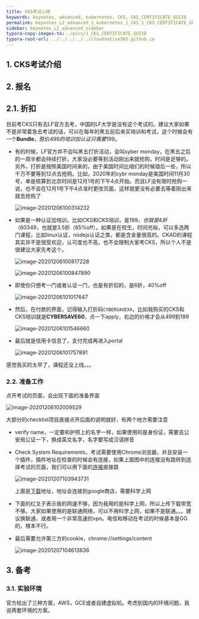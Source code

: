 ```yaml
---
title: CKS考试心得
keywords: keynotes, advanced, kubernetes, CKS, CKS_CERTIFICATE_GUIID
permalink: keynotes_L2_advanced_1_kubernetes_1_CKS_1_CKS_CERTIFICATE_GUIID.html
sidebar: keynotes_L2_advanced_sidebar
typora-copy-images-to: ./pics/1_CKS_CERTIFICATE_GUIID
typora-root-url: ../../../../../cloudnative365.github.io
---
```


## 1. CKS考试介绍



## 2. 报名

## 2.1. 折扣

目前考CKS只有去LF官方去考，中国的LF大学是没有这个考试的。建议大家如果不是非常着急去考试的话，可以在每年的黑五前后来买培训和考试，这个时候会有一个**Bundle**，原价$499的培训加认证只需要$199。

+ 有的时候，LF官方并不会叫黑五打折活动，会叫syber monday，在黑五之后的一周半都会持续打折，大家没必要等到活动刚出来就抢购，时间是足够的。另外，打折是按照美国时间来的，由于美国时间比咱们的时候错后一些，所以千万不要等到12点去抢购。比如，2020年的cybr monday是美国时间11月30号，单是核算到北京时间是12月1号的下午4点开始。而且LF没有限时抢购一说，也不会在12月1号下午4点准时更改页面，这样就更没有必要去等着刚出来就去抢购了

  ![image-20201206100314232](/pages/keynotes/L2_advanced/4_CKS/pics/1_CKS_CERTIFICATE_GUIID/image-20201206100314232.png)

+ 如果是一种认证加培训，比如CKS和CKS培训，是$199，也就是4折（60%off），而如果同时购买两种认证加培训，比如CKS+CKA+CKS培训+CKA培训是$349，也就是3.5折（65%off）。如果是在校生，时间充裕，可以多选两门课程，比如linux认证，nodejs认证之类，都是含金量很高的。CKAD的课程其实并不是很受欢迎，认可度也不高，也不会限制大家考CKS，所以个人不是很建议大家先考这个。

  ![image-20201206100817228](/pages/keynotes/L2_advanced/4_CKS/pics/1_CKS_CERTIFICATE_GUIID/image-20201206100817228.png)

  ![image-20201206100847890](/pages/keynotes/L2_advanced/4_CKS/pics/1_CKS_CERTIFICATE_GUIID/image-20201206100847890.png)

+ 即使你只想考一门或者认证一门，也是有折扣的，是6折，40%off

  ![image-20201206101017647](/pages/keynotes/L2_advanced/4_CKS/pics/1_CKS_CERTIFICATE_GUIID/image-20201206101017647.png)

+ 然后，在付款的界面，记得输入打折码`CYBERSAVEXX`，比如我购买的CKS和CKS培训就是**CYBERSAVE60**，点一下apply，右边的价格才会从499到199

  ![image-20201206101546660](/pages/keynotes/L2_advanced/4_CKS/pics/1_CKS_CERTIFICATE_GUIID/image-20201206101546660.png)

+ 最后就是信用卡信息了，支付完成再进入portal

  ![image-20201206101757891](/pages/keynotes/L2_advanced/4_CKS/pics/1_CKS_CERTIFICATE_GUIID/image-20201206101757891.png)

感觉我买的太早了，课程还没上线。。。

### 2.2. 准备工作

点开考试的页面，会出现下面的准备界面

![image-20201206102009529](/pages/keynotes/L2_advanced/4_CKS/pics/1_CKS_CERTIFICATE_GUIID/image-20201206102009529.png)

大部分的checklist项目直接点开后面的说明就好，有两个地方需要注意

+ verify name，一定要和护照上的名字一样，如果使用的是身份证，需要去公安局公证一下，换成英文名字，名字要写成汉语拼音

+ Check System Requirements，考试需要使用Chrome浏览器，并且安装一个插件，插件地址在检查的时候会有连接，如果上面图中的连接没有跳转到选择考试的页面，我们可以用下面的[连接](https://www.examslocal.com/ScheduleExam/Home/CompatibilityCheck)直接跳

  ![image-20201207103943731](/pages/keynotes/L2_advanced/4_CKS/pics/1_CKS_CERTIFICATE_GUIID/image-20201207103943731.png)

  上面是[下载](https://chrome.google.com/webstore/detail/innovative-exams-screensh/dkbjhjljfaagngbdhomnlcheiiangfle)地址，地址会连接到google商店，需要科学上网

+ 下面的红叉子表示我的网速不够，因为我用的是科学上网，所以上传下载带宽不够。大家如果使用的是联通网络，可以不用科学上网，如果不是联通。。。建议换联通，或者用一个非常高速的vpn。电信和移动在考试的时候基本是GG的，根本不行。

+ 最后需要允许第三方的cookie，chrome://settings/content

  ![image-20201207104613836](/pages/keynotes/L2_advanced/4_CKS/pics/1_CKS_CERTIFICATE_GUIID/image-20201207104613836.png)

## 3. 备考

### 3.1. 实验环境

官方给出了三种方案，AWS，GCE或者自建虚拟机。考虑到国内的环境问题，我说两套环境的方案。